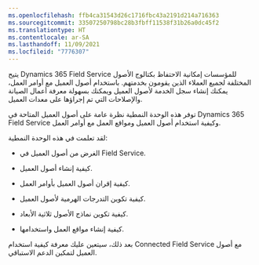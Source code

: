 ```yaml
---
ms.openlocfilehash: ffb4ca31543d26c1716fbc43a2191d214a716363
ms.sourcegitcommit: 33507250798bc28b3fbff11538f31b26a0dc45f2
ms.translationtype: HT
ms.contentlocale: ar-SA
ms.lasthandoff: 11/09/2021
ms.locfileid: "7776307"
---
```

يتيح Dynamics 365 Field Service للمؤسسات إمكانية الاحتفاظ بكتالوج الأصول المختلفة لجميع العملاء الذين يقومون بخدمتهم. باستخدام أصول العميل مع أوامر العمل، يمكنك إنشاء سجل الخدمة لأصول العميل ويمكنك بسهولة معرفة أعمال الصيانة والإصلاحات التي تم إجراؤها على معدات العميل.

توفر هذه الوحدة النمطية نظرة عامة على أصول العميل المتاحة في Dynamics 365 Field Service وكيفية استخدام أصول العميل ومواقع العمل مع أوامر العمل.

لقد تعلمت في هذه الوحدة النمطية:

- الغرض من أصول العميل في Field Service.

- كيفية إنشاء أصول العميل.

- كيفية إقران أصول العميل بأوامر العمل.

- كيفية تكوين التدرجات الهرمية لأصول العميل.

- كيفية تكوين نماذج الأصول ثلاثية الأبعاد.

- كيفية إنشاء مواقع العمل واستخدامها.

بعد ذلك، سيتعين عليك معرفة كيفية استخدام Connected Field Service مع أصول العميل لتمكين الدعم الاستباقي.
